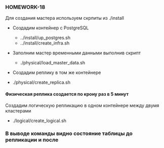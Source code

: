 ### HOMEWORK-18

Для создания мастера используем скрпиты из ./install

- Создадим контейнер с PostgreSQL
    - ../install/up_postgres.sh
    - ../install/create_infra.sh

- Заполним мастер временными данными выполнив скрипт
    - ./physical/load_master_data.sh

- Создадим реплику в том же контейнере
 - ./physical/create_replica.sh

#### Физическая реплика создается по крону раз в 5 минут


Создадим логическую репликацию в одном контейнере между двумя кластерами

- ./logical/create_logical.sh

### В выводе команды видно состояние таблицы до репликации и после



